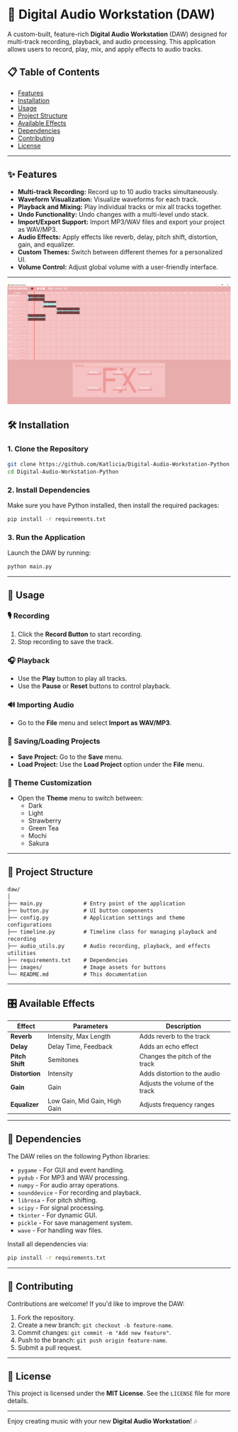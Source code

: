# 🎵 Digital Audio Workstation (DAW)

A custom-built, feature-rich **Digital Audio Workstation** (DAW) designed for multi-track recording, playback, and audio processing. This application allows users to record, play, mix, and apply effects to audio tracks.

## 📋 Table of Contents

- [Features](#features)
- [Installation](#installation)
- [Usage](#usage)
- [Project Structure](#project-structure)
- [Available Effects](#available-effects)
- [Dependencies](#dependencies)
- [Contributing](#contributing)
- [License](#license)

---

## ✨ Features

- **Multi-track Recording:** Record up to 10 audio tracks simultaneously.
- **Waveform Visualization:** Visualize waveforms for each track.
- **Playback and Mixing:** Play individual tracks or mix all tracks together.
- **Undo Functionality:** Undo changes with a multi-level undo stack.
- **Import/Export Support:** Import MP3/WAV files and export your project as WAV/MP3.
- **Audio Effects:** Apply effects like reverb, delay, pitch shift, distortion, gain, and equalizer.
- **Custom Themes:** Switch between different themes for a personalized UI.
- **Volume Control:** Adjust global volume with a user-friendly interface.

---

![DAW](images/screenshot.png)

## 🛠️ Installation

### 1. Clone the Repository
```bash
git clone https://github.com/Katlicia/Digital-Audio-Workstation-Python
cd Digital-Audio-Workstation-Python
```

### 2. Install Dependencies
Make sure you have Python installed, then install the required packages:
```bash
pip install -r requirements.txt
```

### 3. Run the Application
Launch the DAW by running:
```bash
python main.py
```

---

## 🚀 Usage

### 🎙️ Recording
1. Click the **Record Button** to start recording.
2. Stop recording to save the track.

### 🎧 Playback
- Use the **Play** button to play all tracks.
- Use the **Pause** or **Reset** buttons to control playback.

### 🔊 Importing Audio
- Go to the **File** menu and select **Import as WAV/MP3**.

### 💾 Saving/Loading Projects
- **Save Project:** Go to the **Save** menu.
- **Load Project:** Use the **Load Project** option under the **File** menu.

### 🎨 Theme Customization
- Open the **Theme** menu to switch between:
  - Dark
  - Light
  - Strawberry
  - Green Tea
  - Mochi
  - Sakura

---

## 📂 Project Structure

```
daw/
│
├── main.py             # Entry point of the application
├── button.py           # UI button components
├── config.py           # Application settings and theme configurations
├── timeline.py         # Timeline class for managing playback and recording
├── audio_utils.py      # Audio recording, playback, and effects utilities
├── requirements.txt    # Dependencies
├── images/             # Image assets for buttons
└── README.md           # This documentation
```

---

## 🎛️ Available Effects

| Effect       | Parameters                      | Description                        |
|--------------|--------------------------------|------------------------------------|
| **Reverb**   | Intensity, Max Length           | Adds reverb to the track           |
| **Delay**    | Delay Time, Feedback            | Adds an echo effect                |
| **Pitch Shift** | Semitones                    | Changes the pitch of the track     |
| **Distortion** | Intensity                     | Adds distortion to the audio       |
| **Gain**     | Gain                            | Adjusts the volume of the track    |
| **Equalizer**| Low Gain, Mid Gain, High Gain   | Adjusts frequency ranges           |

---

## 🧩 Dependencies

The DAW relies on the following Python libraries:
- `pygame` - For GUI and event handling.
- `pydub` - For MP3 and WAV processing.
- `numpy` - For audio array operations.
- `sounddevice` - For recording and playback.
- `librosa` - For pitch shifting.
- `scipy` - For signal processing.
- `tkinter` - For dynamic GUI.
- `pickle` - For save management system.
- `wave` - For handling wav files.


Install all dependencies via:
```bash
pip install -r requirements.txt
```

---

## 🙌 Contributing

Contributions are welcome! If you'd like to improve the DAW:
1. Fork the repository.
2. Create a new branch: `git checkout -b feature-name`.
3. Commit changes: `git commit -m "Add new feature"`.
4. Push to the branch: `git push origin feature-name`.
5. Submit a pull request.

---

## 📜 License

This project is licensed under the **MIT License**. See the `LICENSE` file for more details.

---

Enjoy creating music with your new **Digital Audio Workstation**! 🎶
